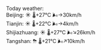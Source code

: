 Today weather:  
Beijing: ☀️   🌡️+27°C 🌬️→30km/h  
Tianjin: ☀️   🌡️+22°C 🌬️→4km/h  
Shijiazhuang: ☀️   🌡️+27°C 🌬️↘26km/h  
Tangshan: ⛈   🌡️+21°C 🌬️↗10km/h  
